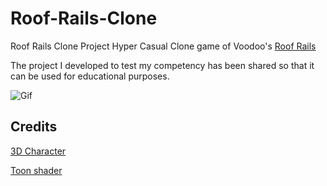 # Roof-Rails-Clone
 Roof Rails Clone Project Hyper Casual
 Clone game of Voodoo's [Roof Rails](https://play.google.com/store/apps/details?id=com.pixelbox.roofrails)

The project I developed to test my competency has been shared so that it can be used for educational purposes.

![Gif](https://i.imgur.com/BTu1xyz.gif)

## Credits
[3D Character](https://assetstore.unity.com/packages/3d/characters/humanoids/casual-1-anime-girl-characters-185076)

[Toon shader](https://github.com/IronWarrior/UnityToonShader)